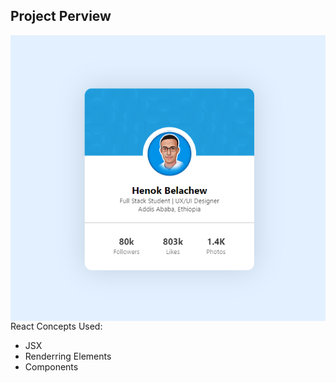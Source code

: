 ## Project Perview 

<img align="left"  src="./Perview.PNG" alt="">
<p align="right"  style="width="39%">
<p>React Concepts Used: </p>
    <ul>
        <li>JSX</li>
        <li>Renderring Elements</li>
        <li>Components</li>
    </ul>
</p>                   
